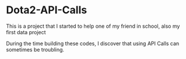 # Dota2-API-Calls
This is a project that I started to help one of my friend in school, also my first data project

During the time building these codes, I discover that using API Calls can sometimes be troubling.
